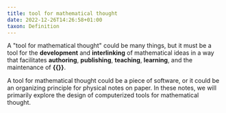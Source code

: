 ```yaml
---
title: tool for mathematical thought
date: 2022-12-26T14:26:58+01:00
taxon: Definition
---
```


A "tool for mathematical thought" could be many things, but it must be a tool for the **development** and **interlinking** of mathematical ideas in a way that facilitates **authoring**, **publishing**, **teaching**, **learning**, and the maintenance of **{{<cref tfmt-0003>}}**.

A tool for mathematical thought could be a piece of software, or it could be an organizing principle for physical notes on paper. In these notes, we will primarily explore the design of computerized tools for mathematical thought.

